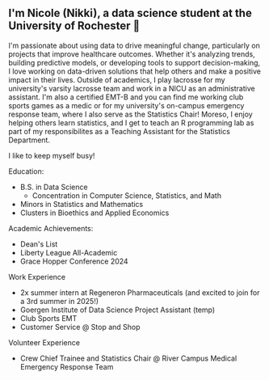 ## I'm Nicole (Nikki), a data science student at the University of Rochester 👋

I'm passionate about using data to drive meaningful change, particularly on projects that improve healthcare outcomes. Whether it's analyzing trends, building predictive models, or developing tools to support decision-making, I love working on data-driven solutions that help others and make a positive impact in their lives. Outside of academics, I play lacrosse for my university's varsity lacrosse team and work in a NICU as an administrative assistant. I'm also a certified EMT-B and you can find me working club sports games as a medic or for my university's on-campus emergency response team, where I also serve as the Statistics Chair! Moreso, I enjoy helping others learn statistics, and I get to teach an R programming lab as part of my responsibilites as a Teaching Assistant for the Statistics Department.

I like to keep myself busy!

Education:
- B.S. in Data Science
  - Concentration in Computer Science, Statistics, and Math
- Minors in Statistics and Mathematics
- Clusters in Bioethics and Applied Economics

Academic Achievements:
- Dean's List
- Liberty League All-Academic
- Grace Hopper Conference 2024

Work Experience
- 2x summer intern at Regeneron Pharmaceuticals (and excited to join for a 3rd summer in 2025!)
- Goergen Institute of Data Science Project Assistant (temp)
- Club Sports EMT
- Customer Service @ Stop and Shop

Volunteer Experience
- Crew Chief Trainee and Statistics Chair @ River Campus Medical Emergency Response Team


<!--

- 🔭 I’m currently working on ...
- 🌱 I’m currently learning ...
- 👯 I’m looking to collaborate on ...
- 🤔 I’m looking for help with ...
- 💬 Ask me about ...
- 📫 Email: nicolegcassara@gmail.com
- ⚡ Fun fact: ...
-->
